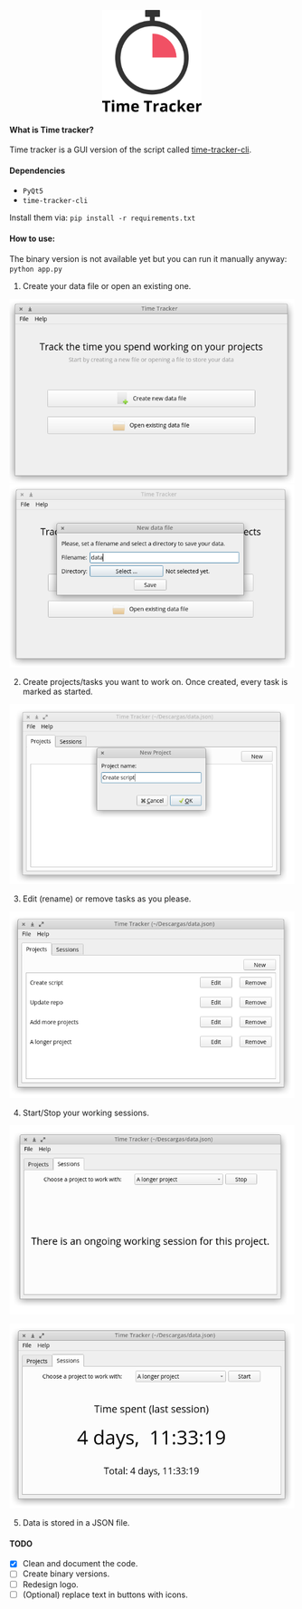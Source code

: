<p align="center">
  <img height=180 src="readme_assets/logo.png">
</p>

#### What is Time tracker?

Time tracker is a GUI version of the script called [time-tracker-cli](https://github.com/pazitos10/time-tracker-cli).

#### Dependencies

* `PyQt5`
* `time-tracker-cli`

Install them via: `pip install -r requirements.txt`

#### How to use:

The binary version is not available yet but you can run it manually anyway: `python app.py`

1) Create your data file or open an existing one.

<p align="center">
  <img src="readme_assets/0_1.png">
  <img src="readme_assets/0_2.png">
</p>

2) Create projects/tasks you want to work on. Once created, every task is marked as started.

<p align="center">
  <img src="readme_assets/1.png">
</p>

3) Edit (rename) or remove tasks as you please.

<p align="center">
  <img src="readme_assets/2.png">
</p>

4) Start/Stop your working sessions.

<p align="center">
  <img src="readme_assets/3.png">
</p>

<p align="center">
  <img src="readme_assets/4.png">
</p>

5) Data is stored in a JSON file.

#### TODO

 - [x] Clean and document the code.
 - [ ] Create binary versions.
 - [ ] Redesign logo.
 - [ ] (Optional) replace text in buttons with icons.
